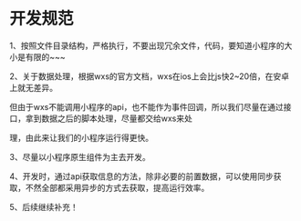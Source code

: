 # 开发规范

1、按照文件目录结构，严格执行，不要出现冗余文件，代码，要知道小程序的大小是有限的~~~

2、关于数据处理，根据wxs的官方文档，wxs在ios上会比js快2~20倍，在安卓上就无差异。

但由于wxs不能调用小程序的api，也不能作为事件回调，所以我们尽量在通过接口，拿到数据之后的脚本处理，尽量都交给wxs来处

理，由此来让我们的小程序运行得更快。

3、尽量以小程序原生组件为主去开发。

4、开发时，通过api获取信息的方法，除非必要的前置数据，可以使用同步获取，不然全部都采用异步的方式去获取，提高运行效率。

5、后续继续补充！

